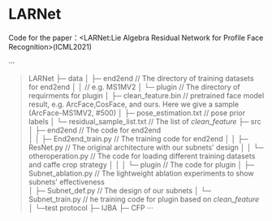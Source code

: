 # LARNet
Code for the paper：&lt;LARNet:Lie Algebra Residual Network for Profile Face Recognition>(ICML2021)

···
>LARNet
>├─ data
>│    ├─ end2end                                        // The directory of training datasets for end2end
>│    │                                                 //     e.g. MS1MV2
>│    └─ plugin                                         // The directory of requirments for plugin
>│           ├─ clean_feature.bin                       //     pretrained face model result, e.g. ArcFace,CosFace, and ours. Here we give a sample (ArcFace-MS1MV2, \#500)
>│           ├─ pose_estimation.txt                     //     pose prior labels
>│           └─ residual_sample_list.txt                //     The list of *clean_feature*
>├─ src
>│    ├─ end2end                                        // The code for end2end                      
>│    │    ├─ End2end_train.py                          //     The training code for end2end
>│    │    ├─ ResNet.py                                 //     The original architecture with our subnets' design
>│    │    └─ otheroperation.py                         //     The code for loading different training datasets and caffe crop strategy
>│    │
>│    └─ plugin                                         // The code for plugin
>│              ├─ Subnet_ablation.py                   //     The lightweight ablation experiments to show subnets' effectiveness        
>│              ├─ Subnet_def.py                        //     The design of our subnets
>│              └─ Subnet_train.py                      //     he training code for plugin based on *clean_feature*
>│
>└─test protocol
>     ├─ IJBA
>     ├─ CFP
···
